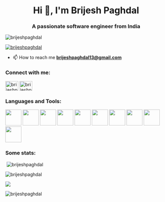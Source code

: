 <h1 align="center">Hi 👋, I'm Brijesh Paghdal</h1>
<h3 align="center">A passionate software engineer from India</h3>

<p align="left"> <img src="https://komarev.com/ghpvc/?username=brijeshpaghdal&label=Profile%20views&color=0e75b6&style=flat" alt="brijeshpaghdal" /> </p>

<p align="left"> <a href="https://github.com/ryo-ma/github-profile-trophy"><img src="https://github-profile-trophy.vercel.app/?username=brijeshpaghdal" alt="brijeshpaghdal" /></a> </p>

<p align="left"> <a href="https://twitter.com/brijeshpaghdal" target="blank"></a> </p>

- 📫 How to reach me **brijeshpaghdal13@gmail.com**

<h3 align="left">Connect with me:</h3>
<p align="left">
<a href="https://linkedin.com/in/brijeshpaghdal" target="blank"><img align="center" src="https://raw.githubusercontent.com/rahuldkjain/github-profile-readme-generator/master/src/images/icons/Social/linked-in-alt.svg" alt="brijeshpaghdal" height="30" width="40" /></a>
<a href="https://instagram.com/brijesh_paghdal" target="blank"><img align="center" src="https://raw.githubusercontent.com/rahuldkjain/github-profile-readme-generator/master/src/images/icons/Social/instagram.svg" alt="brijeshpaghdal" height="30" width="40" /></a>
</p>

<h3 align="left">Languages and Tools:</h3>
<p align="left"> 
  <img height=50 src="https://cdn.jsdelivr.net/gh/devicons/devicon/icons/c/c-original.svg" />
  <img height=50 src="https://cdn.jsdelivr.net/gh/devicons/devicon/icons/cpp/cpp-original.svg" />
  <img height=50 src="https://cdn.jsdelivr.net/gh/devicons/devicon/icons/python/python-original.svg"/>
  <img height=50 src="https://cdn.jsdelivr.net/gh/devicons/devicon/icons/java/java-original.svg"/>
  <img height=50 src="https://cdn.jsdelivr.net/gh/devicons/devicon/icons/html5/html5-original.svg" />
  <img height=50 src="https://cdn.jsdelivr.net/gh/devicons/devicon/icons/css3/css3-original.svg" />
  <img height=50 src="https://cdn.jsdelivr.net/gh/devicons/devicon/icons/git/git-plain.svg"/>
  <img height=50 src="https://cdn.jsdelivr.net/gh/devicons/devicon/icons/github/github-original.svg"/>
  <img height=50 src="https://cdn.jsdelivr.net/gh/devicons/devicon/icons/linux/linux-original.svg" />
  <img height=50 src="https://cdn.jsdelivr.net/gh/devicons/devicon/icons/canva/canva-original.svg"/>
</p> 

<h3 align="left">Some stats:</h3>
<p>&nbsp;<img align="center" src="https://github-readme-stats.vercel.app/api?username=brijeshpaghdal&show_icons=true&locale=en" alt="brijeshpaghdal" /></p>
<p><img align="center" src="https://github-readme-stats.vercel.app/api/top-langs/?username=brijeshpaghdal&layout=compact&show_icons=true&locale=en" alt="brijeshpaghdal" /> </p>
<p><img align="center" src="https://activity-graph.herokuapp.com/graph?username=brijeshpaghdal" /></p> 
<p><img align="center" src="https://github-readme-streak-stats.herokuapp.com/?user=brijeshpaghdal&" alt="brijeshpaghdal" /></p>

